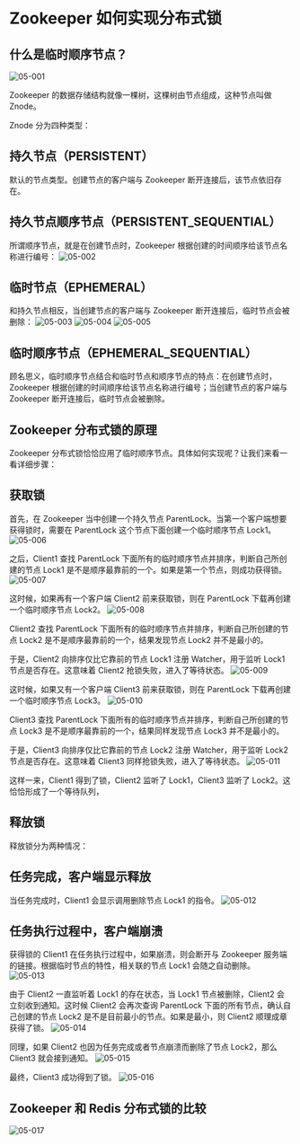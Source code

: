 # Zookeeper 如何实现分布式锁
## 什么是临时顺序节点？
![05-001](../../static/zh/Spring-Boot-Dubbo-Zookeeper/05-001.png)

Zookeeper 的数据存储结构就像一棵树，这棵树由节点组成，这种节点叫做 Znode。

Znode 分为四种类型：

## 持久节点（PERSISTENT）
默认的节点类型。创建节点的客户端与 Zookeeper 断开连接后，该节点依旧存在。

## 持久节点顺序节点（PERSISTENT_SEQUENTIAL）
所谓顺序节点，就是在创建节点时，Zookeeper 根据创建的时间顺序给该节点名称进行编号：
![05-002](../../static/zh/Spring-Boot-Dubbo-Zookeeper/05-002.png)


## 临时节点（EPHEMERAL）
和持久节点相反，当创建节点的客户端与 Zookeeper 断开连接后，临时节点会被删除：
![05-003](../../static/zh/Spring-Boot-Dubbo-Zookeeper/05-003.png)
![05-004](../../static/zh/Spring-Boot-Dubbo-Zookeeper/05-004.png)
![05-005](../../static/zh/Spring-Boot-Dubbo-Zookeeper/05-005.png)






## 临时顺序节点（EPHEMERAL_SEQUENTIAL）
顾名思义，临时顺序节点结合和临时节点和顺序节点的特点：在创建节点时，Zookeeper 根据创建的时间顺序给该节点名称进行编号；当创建节点的客户端与 Zookeeper 断开连接后，临时节点会被删除。

## Zookeeper 分布式锁的原理
Zookeeper 分布式锁恰恰应用了临时顺序节点。具体如何实现呢？让我们来看一看详细步骤：

## 获取锁
首先，在 Zookeeper 当中创建一个持久节点 ParentLock。当第一个客户端想要获得锁时，需要在 ParentLock 这个节点下面创建一个临时顺序节点 Lock1。
![05-006](../../static/zh/Spring-Boot-Dubbo-Zookeeper/05-006.png)


之后，Client1 查找 ParentLock 下面所有的临时顺序节点并排序，判断自己所创建的节点 Lock1 是不是顺序最靠前的一个。如果是第一个节点，则成功获得锁。
![05-007](../../static/zh/Spring-Boot-Dubbo-Zookeeper/05-007.png)


这时候，如果再有一个客户端 Client2 前来获取锁，则在 ParentLock 下载再创建一个临时顺序节点 Lock2。
![05-008](../../static/zh/Spring-Boot-Dubbo-Zookeeper/05-008.png)


Client2 查找 ParentLock 下面所有的临时顺序节点并排序，判断自己所创建的节点 Lock2 是不是顺序最靠前的一个，结果发现节点 Lock2 并不是最小的。

于是，Client2 向排序仅比它靠前的节点 Lock1 注册 Watcher，用于监听 Lock1 节点是否存在。这意味着 Client2 抢锁失败，进入了等待状态。
![05-009](../../static/zh/Spring-Boot-Dubbo-Zookeeper/05-009.png)


这时候，如果又有一个客户端 Client3 前来获取锁，则在 ParentLock 下载再创建一个临时顺序节点 Lock3。
![05-010](../../static/zh/Spring-Boot-Dubbo-Zookeeper/05-010.png)


Client3 查找 ParentLock 下面所有的临时顺序节点并排序，判断自己所创建的节点 Lock3 是不是顺序最靠前的一个，结果同样发现节点 Lock3 并不是最小的。

于是，Client3 向排序仅比它靠前的节点 Lock2 注册 Watcher，用于监听 Lock2 节点是否存在。这意味着 Client3 同样抢锁失败，进入了等待状态。
![05-011](../../static/zh/Spring-Boot-Dubbo-Zookeeper/05-011.png)


这样一来，Client1 得到了锁，Client2 监听了 Lock1，Client3 监听了 Lock2。这恰恰形成了一个等待队列，

## 释放锁
释放锁分为两种情况：

## 任务完成，客户端显示释放
当任务完成时，Client1 会显示调用删除节点 Lock1 的指令。
![05-012](../../static/zh/Spring-Boot-Dubbo-Zookeeper/05-012.png)


## 任务执行过程中，客户端崩溃
获得锁的 Client1 在任务执行过程中，如果崩溃，则会断开与 Zookeeper 服务端的链接。根据临时节点的特性，相关联的节点 Lock1 会随之自动删除。
![05-013](../../static/zh/Spring-Boot-Dubbo-Zookeeper/05-013.png)


由于 Client2 一直监听着 Lock1 的存在状态，当 Lock1 节点被删除，Client2 会立刻收到通知。这时候 Client2 会再次查询 ParentLock 下面的所有节点，确认自己创建的节点 Lock2 是不是目前最小的节点。如果是最小，则 Client2 顺理成章获得了锁。
![05-014](../../static/zh/Spring-Boot-Dubbo-Zookeeper/05-014.png)


同理，如果 Client2 也因为任务完成或者节点崩溃而删除了节点 Lock2，那么 Client3 就会接到通知。
![05-015](../../static/zh/Spring-Boot-Dubbo-Zookeeper/05-015.png)

最终，Client3 成功得到了锁。
![05-016](../../static/zh/Spring-Boot-Dubbo-Zookeeper/05-016.png)


## Zookeeper 和 Redis 分布式锁的比较
![05-017](../../static/zh/Spring-Boot-Dubbo-Zookeeper/05-017.jpg)